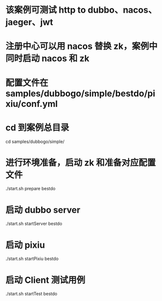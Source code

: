 # 该案例可测试 http to dubbo、nacos、jaeger、jwt
# 注册中心可以用 nacos 替换 zk，案例中同时启动 nacos 和 zk
# 配置文件在 samples/dubbogo/simple/bestdo/pixiu/conf.yml

# cd 到案例总目录
cd samples/dubbogo/simple/

# 进行环境准备，启动 zk 和准备对应配置文件
./start.sh prepare bestdo

# 启动 dubbo server
./start.sh startServer bestdo

# 启动 pixiu 

./start.sh startPixiu bestdo

# 启动 Client 测试用例

./start.sh startTest bestdo
